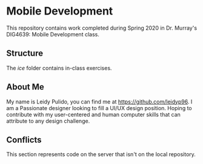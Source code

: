 # Mobile Development
This repository contains work completed during Spring 2020 in Dr. Murray's DIG4639: Mobile Development class.

## Structure
The *ice* folder contains in-class exercises. 

## About Me
My name is Leidy Pulido, you can find me at https://github.com/leidyp96. 
I am a Passionate designer looking to fill a UI/UX design position. Hoping to contribute with my user-centered and human computer skills that can attribute to any design challenge.

## Conflicts

This section represents code on the server that isn't on the local repository.
